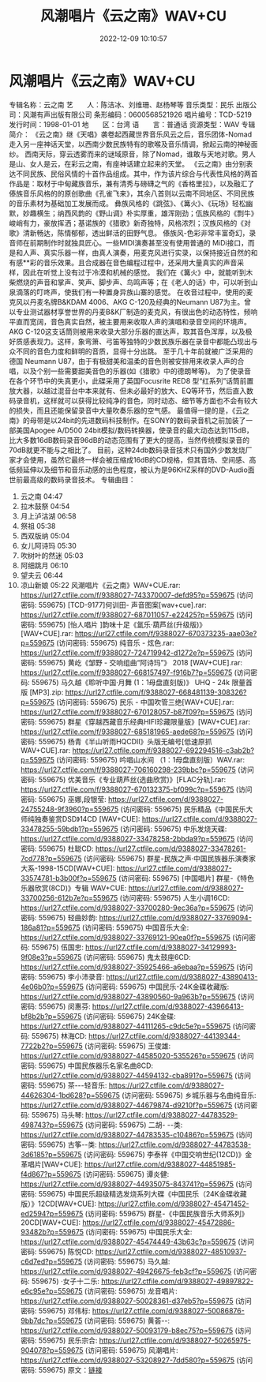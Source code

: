 ﻿---
title: 风潮唱片《云之南》WAV+CU
date: 2022-12-09 10:10:57
categories: WAV车载音乐、镜像
tags: 华语中文
---
# 风潮唱片《云之南》WAV+CU

专辑名称：云之南
艺　　人：陈洁冰、刘维珊、赵杨琴等
音乐类型：民乐
出版公司：风潮有声出版有限公司
条形编码：0600568521926
唱片编号：TCD-5219
发行时间：1998-01-01
地　　区：台湾
语　　言：普通话
资源类型：WAV
专辑简介：
《云之南》继《天唱》袭卷起西藏世界音乐风云之后，音乐团体-Nomad走入另一座神话天堂，以西南少数民族特有的歌喉及音乐情调，掀起云南的神秘面纱。
西南天际，穿云透雾而来的谜域原音，除了Nomad，谁敢与天地对歌。男人是山、女人是云，在彩云之南，有座神话建立起来的天堂。
《云之南》由分别表达不同民族、民俗风情的十首作品组成。其中，作为该片综合与代表性风格的两首作品是：取材于中甸藏族音乐，兼有清秀与磅礴之气的《香格里拉》，以及融汇了傣族音乐风格的的原创歌曲《孔雀飞来》，其余八首则以云南不同地区、不同民族的音乐素材为基础加工发展而成。
彝族风格的《跳弦》、《篝火》、《玩场》轻松幽默，妙趣横生；纳西风韵的《野山调》朴实厚重，雄浑刚劲；佤族风格的《剽牛》峻峭有力，豪放挥洒；基诺族的《猎歌》新奇独特，风格浓烈；汉族风格的《对歌》清新畅达，陈情郁郁，透出鲜活的田野气息。
傣族风-色彩非常丰富奇幻，录音师在前期制作时就独具匠心。一些MIDI演奏甚至没有使用普通的
MiDi接口，而是和人声、真实乐器一样，由真人演奏，用麦克风进行实录，以保持接近自然的和有感**彩的音乐效果。且合成器在音色编程过程中，还采用大量真实的声音采样，因此在听觉上没有过于冷漠和机械的感觉。
我们在《篝火》中，就能听到木柴燃烧的声音和掌声、笑声、脚步声、鸟鸣声等；在《老人的话》中，可以听到山泉滴落的叮咚声，使我们有一种置身异族山寨的感觉。
在收音过程中，使用的麦克风以丹麦名牌B&KDAM 4006、AKG C-120及经典的Neumann
U87为主。曾以专业测试器材享誉世界的丹麦B&K厂制造的麦克风，有很出色的动态特性，频响平直而宽阔，音色真实自然，被主要用来收取人声的演唱和录音空间的环境声。
AKG
C-120这支话筒则被用来收录大部分乐器的直达声，取其音色浑厚，以及极好质感表现力。这样，象弯箫、弓笛等独特的少数民族乐器在录音中都能凸现出与众不同的音色力度和鲜明的音质，显得十分出跳。
至于几十年前就被广泛采用的德国 Neumann
U87，由于有极甜美和温柔的音色则被安排用来收录人声的合唱，以及个别一些需要甜美音色的乐器(如《猎歌》中的德朗琴等)。
为了使录音在各个环节中的失真更小，此碟采用了英国Focusrite RED8
型“红系列”话筒前置放大器，以越过混音台中本来就有、但未必最好的放大、EQ等环节，然后直入数码录音机，这样就可以获得比较纯净的音色，同时动态、细节等方面也不会有较大的损失，而且还能保留录音中大量吹奏乐器的空气感。
最值得一提的是，《云之南》的母带是以24bit的先进数码科技制作。在SONY的数码录音机之前加装了一部美国Apogee
A/D500
24bit模拟/数码转换器，使录音的最大动态达到115dB，比大多数16dB数码录音96dB的动态范围有了更大的提高，当然传统模拟录音的70dB就更不能与之相比了。
目前，这种24db数码录音技术只有国外少数发烧厂家才会使用，虽然它最终一样会被压缩成16dB的CD规格，但其音场、空间感、高低频延伸以及细节和音乐动感的出色程度，被认为是96KHZ采样的DVD-Audio面世前最高级的数码录音技术。
专辑曲目：
01. 云之南 04:47
02. 拉木鼓祭 04:54
03. 月上泸沽湖 06:58
04. 祭祖 05:38
05. 西双版纳 05:04
06. 女儿阿诗玛 05:30
07. 吹树叶的然迷 05:03
08. 阿细跳月 06:10
09. 望夫云 06:44
10. 凉山新娘 05:22
风潮唱片《云之南》WAV+CUE.rar: https://url27.ctfile.com/f/9388027-743370007-defd95?p=559675
(访问密码: 559675)
[TCD-9177]何训田- 声音图案[wav+cue].rar: https://url27.ctfile.com/f/9388027-687011057-e22425?p=559675
(访问密码: 559675)
[怡人唱片 ]韵味十足《氲乐·葫芦丝(升级版)》[WAV+CUE].rar: https://url27.ctfile.com/f/9388027-670373235-aae03e?p=559675
(访问密码: 559675)
纯音乐 - 炫色.rar: https://url27.ctfile.com/f/9388027-724719942-d1272e?p=559675
(访问密码: 559675)
黄屹《邹野 - 交响组曲“阿诗玛”》 2018 [WAV+CUE].rar: https://url27.ctfile.com/f/9388027-668157497-f916b7?p=559675
(访问密码: 559675)
马久越《聆听中国·月舞 (1：1母盘直刻版)》 UHQ - 24k 限量首版 [MP3].zip: https://url27.ctfile.com/f/9388027-668481139-308326?p=559675
(访问密码: 559675)
民乐 - 中国吹管三绝[WAV+CUE].rar: https://url27.ctfile.com/f/9388027-670128057-b87f09?p=559675
(访问密码: 559675)
群星《穿越西藏音乐经典HIFI珍藏限量版》[WAV+CUE].rar: https://url27.ctfile.com/f/9388027-685181965-aede68?p=559675
(访问密码: 559675)
杨青《半山听雨HQCDII》头版无编号[低速原抓WAV+CUE].rar: https://url27.ctfile.com/f/9388027-692294516-c3ab2b?p=559675
(访问密码: 559675)
吟唱山水间 （1：1母盘直刻版）WAV.rar: https://url27.ctfile.com/f/9388027-706160298-239bbc?p=559675
(访问密码: 559675)
优美音乐《专业葫芦丝(选曲欣赏)》[FLAC分轨].rar: https://url27.ctfile.com/f/9388027-670132375-bf099c?p=559675
(访问密码: 559675)
巫娜,段银莹: https://url27.ctfile.com/d/9388027-24755248-9f3960?p=559675
(访问密码: 559675)
民乐精品《中国民乐大师纯独奏鉴赏DSD》14CD [WAV+CUE]: https://url27.ctfile.com/d/9388027-33478255-59bdb1?p=559675
(访问密码: 559675)
中乐发烧天碟: https://url27.ctfile.com/d/9388027-33478258-2bbda9?p=559675
(访问密码: 559675)
杜聪CD: https://url27.ctfile.com/d/9388027-33478261-7cd778?p=559675
(访问密码: 559675)
群星-民族之声·中国民族器乐演奏家大系-1998-15CD[WAV+CUE]: https://url27.ctfile.com/d/9388027-33574781-b3b00f?p=559675
(访问密码: 559675)
[中国唱片] 群星-《特色乐器欣赏(8CD)》专辑 WAV+CUE: https://url27.ctfile.com/d/9388027-33700256-612b7e?p=559675
(访问密码: 559675)
人生小调16CD: https://url27.ctfile.com/d/9388027-33700280-9ec36a?p=559675
(访问密码: 559675)
轻曲妙韵: https://url27.ctfile.com/d/9388027-33769094-186a81?p=559675
(访问密码: 559675)
中国音乐大全: https://url27.ctfile.com/d/9388027-33769121-90ea0f?p=559675
(访问密码: 559675)
伍国忠: https://url27.ctfile.com/d/9388027-34129993-9f08e3?p=559675
(访问密码: 559675)
鬼太鼓座6CD: https://url27.ctfile.com/d/9388027-35925466-a6ebaa?p=559675
(访问密码: 559675)
李小沛录音: https://url27.ctfile.com/d/9388027-43890413-4e06b0?p=559675
(访问密码: 559675)
中国民乐-24K金碟收藏版: https://url27.ctfile.com/d/9388027-43890560-9a963b?p=559675
(访问密码: 559675)
闵惠芬: https://url27.ctfile.com/d/9388027-43966413-bf8b2b?p=559675
(访问密码: 559675)
24K金碟: https://url27.ctfile.com/d/9388027-44111265-c9dc5e?p=559675
(访问密码: 559675)
林海CD: https://url27.ctfile.com/d/9388027-44139344-7722b2?p=559675
(访问密码: 559675)
王俊雄: https://url27.ctfile.com/d/9388027-44585020-535526?p=559675
(访问密码: 559675)
中国民族器乐名家名曲8CD: https://url27.ctfile.com/d/9388027-44594132-cba891?p=559675
(访问密码: 559675)
茶---轻音乐: https://url27.ctfile.com/d/9388027-44626304-1bd628?p=559675
(访问密码: 559675)
乡城乐器与名曲纯音乐: https://url27.ctfile.com/d/9388027-44679874-d9210f?p=559675
(访问密码: 559675)
马头琴: https://url27.ctfile.com/d/9388027-44783529-498743?p=559675
(访问密码: 559675)
二胡- --类: https://url27.ctfile.com/d/9388027-44783535-c10486?p=559675
(访问密码: 559675)
古筝--类: https://url27.ctfile.com/d/9388027-44783538-3d6185?p=559675
(访问密码: 559675)
李泰祥《中国交响世纪(12CD)》金革唱片[WAV+CUE]: https://url27.ctfile.com/d/9388027-44851985-f4d867?p=559675
(访问密码: 559675)
谭炎健: https://url27.ctfile.com/d/9388027-44935075-843741?p=559675
(访问密码: 559675)
中国民乐超级精选发烧系列大碟《中国民乐（24K金碟收藏版）》12CD[WAV+CUE]: https://url27.ctfile.com/d/9388027-45471452-ed2594?p=559675
(访问密码: 559675)
群星-《中国民族音乐大师系列》20CD[WAV+CUE]: https://url27.ctfile.com/d/9388027-45472886-93482b?p=559675
(访问密码: 559675)
中国民乐大全: https://url27.ctfile.com/d/9388027-45474449-43b63c?p=559675
(访问密码: 559675)
陈悦CD: https://url27.ctfile.com/d/9388027-48510937-c6d7ed?p=559675
(访问密码: 559675)
马久越: https://url27.ctfile.com/d/9388027-49426675-feb3cf?p=559675
(访问密码: 559675)
·女子十二乐: https://url27.ctfile.com/d/9388027-49897822-e6c95e?p=559675
(访问密码: 559675)
龙音唱片: https://url27.ctfile.com/d/9388027-50028361-d37eb5?p=559675
(访问密码: 559675)
邓伟标: https://url27.ctfile.com/d/9388027-50086876-9bb7dc?p=559675
(访问密码: 559675)
黄荟--: https://url27.ctfile.com/d/9388027-50093179-b8ec75?p=559675
(访问密码: 559675)
民乐宗合: https://url27.ctfile.com/d/9388027-50265975-904078?p=559675
(访问密码: 559675)
风潮唱片: https://url27.ctfile.com/d/9388027-53208927-7dd580?p=559675
(访问密码: 559675)
原文：[链接](https://blog.sina.com.cn/s/blog_1647c7e76010310ip.html)